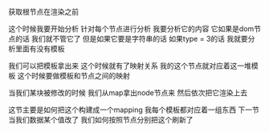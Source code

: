 获取根节点在渲染之前

这个时候我要开始分析 针对每个节点进行分析 我要分析它的内容 它如果是dom节点的话 我们就不管它了 但是如果它要是字符串的话 如果type = 3的话 我就要分析里面有没有模板


我们可以把模板拿出来 这个时候就有了映射关系 我的这个节点就对应着这一堆模板 这个时候要做模板和节点之间的映射


当我们某块被修改的时候 我们从map拿出node节点来 然后依次把它渲染上去


这节主要是如何把这个构建成一个mapping 我每个模板都对应着一组东西
下一节 当我们数据某个值改了 我们如何按照节点分别把这个刷新了